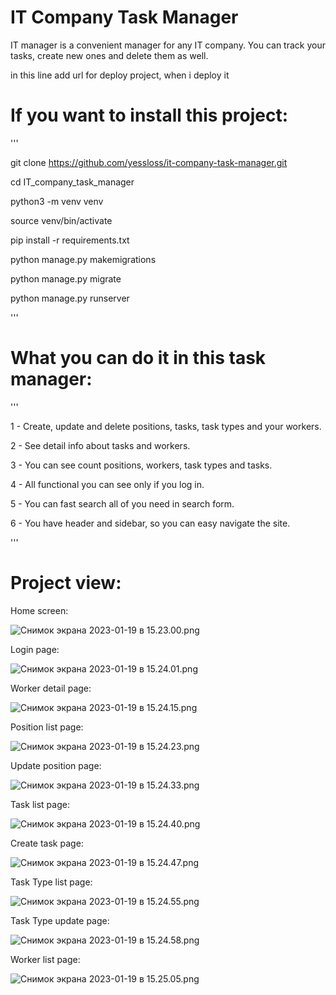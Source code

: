 # IT Company Task Manager
IT manager is a convenient manager for any IT company. You can track your tasks, create new ones and delete them as well.

in this line add url for deploy project, when i deploy it

# If you want to install this project:

'''

 git clone https://github.com/yessloss/it-company-task-manager.git

cd IT_company_task_manager

python3 -m venv venv

source venv/bin/activate

pip install -r requirements.txt

python manage.py makemigrations

python manage.py migrate

python manage.py runserver

'''

# What you can do it in this task manager:
'''

1 - Create, update and delete positions, tasks, task types and your workers.

2 - See detail info about tasks and workers.

3 - You can see count positions, workers, task types and tasks.

4 - All functional you can see only if you log in.

5 - You can fast search all of you need in search form.

6 - You have header and sidebar, so you can easy navigate the site.

'''

# Project view:
Home screen:

![Снимок экрана 2023-01-19 в 15.23.00.png](%D0%A1%D0%BD%D0%B8%D0%BC%D0%BE%D0%BA%20%D1%8D%D0%BA%D1%80%D0%B0%D0%BD%D0%B0%202023-01-19%20%D0%B2%2015.23.00.png)

Login page:

![Снимок экрана 2023-01-19 в 15.24.01.png](%D0%A1%D0%BD%D0%B8%D0%BC%D0%BE%D0%BA%20%D1%8D%D0%BA%D1%80%D0%B0%D0%BD%D0%B0%202023-01-19%20%D0%B2%2015.24.01.png)

Worker detail page:

![Снимок экрана 2023-01-19 в 15.24.15.png](%D0%A1%D0%BD%D0%B8%D0%BC%D0%BE%D0%BA%20%D1%8D%D0%BA%D1%80%D0%B0%D0%BD%D0%B0%202023-01-19%20%D0%B2%2015.24.15.png)

Position list page:

![Снимок экрана 2023-01-19 в 15.24.23.png](%D0%A1%D0%BD%D0%B8%D0%BC%D0%BE%D0%BA%20%D1%8D%D0%BA%D1%80%D0%B0%D0%BD%D0%B0%202023-01-19%20%D0%B2%2015.24.23.png)

Update position page:

![Снимок экрана 2023-01-19 в 15.24.33.png](%D0%A1%D0%BD%D0%B8%D0%BC%D0%BE%D0%BA%20%D1%8D%D0%BA%D1%80%D0%B0%D0%BD%D0%B0%202023-01-19%20%D0%B2%2015.24.33.png)

Task list page:

![Снимок экрана 2023-01-19 в 15.24.40.png](%D0%A1%D0%BD%D0%B8%D0%BC%D0%BE%D0%BA%20%D1%8D%D0%BA%D1%80%D0%B0%D0%BD%D0%B0%202023-01-19%20%D0%B2%2015.24.40.png)

Create task page:

![Снимок экрана 2023-01-19 в 15.24.47.png](%D0%A1%D0%BD%D0%B8%D0%BC%D0%BE%D0%BA%20%D1%8D%D0%BA%D1%80%D0%B0%D0%BD%D0%B0%202023-01-19%20%D0%B2%2015.24.47.png)

Task Type list page:

![Снимок экрана 2023-01-19 в 15.24.55.png](%D0%A1%D0%BD%D0%B8%D0%BC%D0%BE%D0%BA%20%D1%8D%D0%BA%D1%80%D0%B0%D0%BD%D0%B0%202023-01-19%20%D0%B2%2015.24.55.png)

Task Type update page:

![Снимок экрана 2023-01-19 в 15.24.58.png](%D0%A1%D0%BD%D0%B8%D0%BC%D0%BE%D0%BA%20%D1%8D%D0%BA%D1%80%D0%B0%D0%BD%D0%B0%202023-01-19%20%D0%B2%2015.24.58.png)

Worker list page:

![Снимок экрана 2023-01-19 в 15.25.05.png](%D0%A1%D0%BD%D0%B8%D0%BC%D0%BE%D0%BA%20%D1%8D%D0%BA%D1%80%D0%B0%D0%BD%D0%B0%202023-01-19%20%D0%B2%2015.25.05.png)
